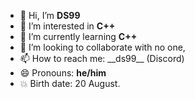 - 👋 Hi, I’m **DS99**
- 👀 I’m interested in **C++**
- 🌱 I’m currently learning **C++**
- 💞️ I’m looking to collaborate with no one,
- 📫 How to reach me: \_\_ds99\_\_ (Discord)
- 😄 Pronouns: **he/him**
- 💥 Birth date: 20 August.
